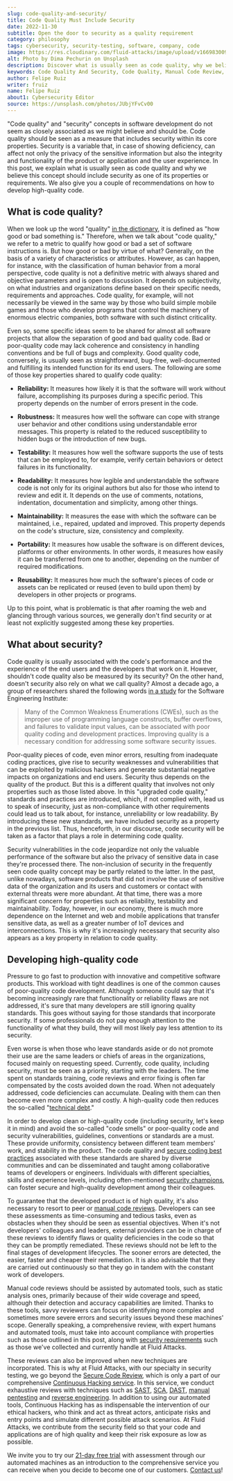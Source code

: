 ```yaml
---
slug: code-quality-and-security/
title: Code Quality Must Include Security
date: 2022-11-30
subtitle: Open the door to security as a quality requirement
category: philosophy
tags: cybersecurity, security-testing, software, company, code
image: https://res.cloudinary.com/fluid-attacks/image/upload/v1669830093/blog/code-quality-and-security/cover_code_quality_security.webp
alt: Photo by Dima Pechurin on Unsplash
description: Discover what is usually seen as code quality, why we believe this concept should include security and some recommendations to develop high-quality code.
keywords: Code Quality And Security, Code Quality, Manual Code Review, Automated Code Review, Secure Code Review, Standards, Requirements, Ethical Hacking, Pentesting
author: Felipe Ruiz
writer: fruiz
name: Felipe Ruiz
about1: Cybersecurity Editor
source: https://unsplash.com/photos/JUbjYFvCv00
---
```


"Code quality" and "security" concepts in software development
do not seem as closely associated
as we might believe and should be.
Code quality should be seen as a measure
that includes security within its core properties.
Security is a variable that,
in case of showing deficiency,
can affect not only the privacy of the sensitive information
but also the integrity and functionality of the product or application
and the user experience.
In this post,
we explain what is usually seen as code quality
and why we believe this concept should include security
as one of its properties or requirements.
We also give you a couple of recommendations
on how to develop high-quality code.

## What is code quality?

When we look up the word "quality" [in the dictionary](https://www.oxfordlearnersdictionaries.com/us/definition/english/quality_1?q=quality),
it is defined as "how good or bad something is."
Therefore,
when we talk about "code quality,"
we refer to a metric
to qualify how good or bad a set of software instructions is.
But how good or bad by virtue of what?
Generally,
on the basis of a variety of characteristics or attributes.
However,
as can happen,
for instance,
with the classification of human behavior from a moral perspective,
code quality is not a definitive metric
with always shared and objective parameters
and is open to discussion.
It depends on subjectivity,
on what industries and organizations define
based on their specific needs,
requirements and approaches.
Code quality,
for example,
will not necessarily be viewed in the same way
by those who build simple mobile games
and those who develop programs
that control the machinery of enormous electric companies,
both software with such distinct criticality.

Even so,
some specific ideas seem to be shared
for almost all software projects
that allow the separation of good and bad quality code.
Bad or poor-quality code may lack coherence
and consistency in handling conventions
and be full of bugs and complexity.
Good quality code,
conversely,
is usually seen as straightforward,
bug-free,
well-documented and fulfilling its intended function
for its end users.
The following are some of those key properties shared
to qualify code quality:

- **Reliability:**
  It measures how likely it is
  that the software will work without failure,
  accomplishing its purposes during a specific period.
  This property depends on the number of errors
  present in the code.

- **Robustness:**
  It measures how well the software can cope with strange user behavior
  and other conditions
  using understandable error messages.
  This property is related to the reduced susceptibility to hidden bugs
  or the introduction of new bugs.

- **Testability:**
  It measures how well the software supports the use of tests
  that can be employed to,
  for example,
  verify certain behaviors
  or detect failures in its functionality.

- **Readability:**
  It measures how legible and understandable the software code is
  not only for its original authors
  but also for those who intend to review and edit it.
  It depends on the use of comments,
  notations, indentation, documentation and simplicity,
  among other things.

- **Maintainability:**
  It measures the ease with which the software can be maintained,
  i.e., repaired, updated and improved.
  This property depends on the code's structure,
  size, consistency and complexity.

- **Portability:**
  It measures how usable the software is on different devices,
  platforms or other environments.
  In other words,
  it measures how easily it can be transferred from one to another,
  depending on the number of required modifications.

- **Reusability:**
  It measures how much the software's pieces of code or assets
  can be replicated or reused
  (even to build upon them)
  by developers in other projects or programs.

Up to this point,
what is problematic is that after roaming the web
and glancing through various sources,
we generally don't find security
or at least not explicitly suggested
among these key properties.

## What about security?

Code quality is usually associated with the code's performance
and the experience of the end users
and the developers that work on it.
However,
shouldn't code quality also be measured by its security?
On the other hand,
doesn't security also rely on what we call quality?
Almost a decade ago,
a group of researchers shared the following words
[in a study](https://resources.sei.cmu.edu/asset_files/TechnicalNote/2014_004_001_428597.pdf)
for the Software Engineering Institute:

> Many of the Common Weakness Enumerations (CWEs),
> such as the improper use of programming language constructs,
> buffer overflows,
> and failures to validate input values,
> can be associated with poor quality coding
> and development practices.
> Improving quality is a necessary condition
> for addressing some software security issues.

Poor-quality pieces of code,
even minor errors,
resulting from inadequate coding practices,
give rise to security weaknesses and vulnerabilities
that can be exploited by malicious hackers
and generate substantial negative impacts on organizations and end users.
Security thus depends on the quality of the product.
But this is a different quality
that involves not only properties such as those listed above.
In this "upgraded code quality,"
standards and practices are introduced,
which,
if not complied with,
lead us to speak of insecurity,
just as non-compliance with other requirements
could lead us to talk about,
for instance,
unreliability or low readability.
By introducing these new standards,
we have included security as a property in the previous list.
Thus,
henceforth,
in our discourse,
code security will be taken as a factor
that plays a role in determining code quality.

Security vulnerabilities in the code jeopardize
not only the valuable performance of the software
but also the privacy of sensitive data
in case they're processed there.
The non-inclusion of security in the frequently seen code quality concept
may be partly related to the latter.
In the past,
unlike nowadays,
software products that did not involve the use of sensitive data
of the organization and its users and customers
or contact with external threats
were more abundant.
At that time,
there was a more significant concern for properties
such as reliability, testability and maintainability.
Today,
however,
in our economy,
there is much more dependence on the Internet
and web and mobile applications that transfer sensitive data,
as well as a greater number of IoT devices and interconnections.
This is why it's increasingly necessary that
security also appears as a key property
in relation to code quality.

<cta-banner
  buttontxt="Read more"
  link="/solutions/secure-code-review/"
  title="Get started with Fluid Attacks' Secure Code Review solution right now"
/>

## Developing high-quality code

Pressure to go fast to production
with innovative and competitive software products.
This workload with tight deadlines is one of the common causes
of poor-quality code development.
Although someone could say that
it's becoming increasingly rare that
functionality or reliability flaws are not addressed,
it's sure that many developers are still ignoring quality standards.
This goes without saying for those standards that incorporate security.
If some professionals do not pay enough attention
to the functionality of what they build,
they will most likely pay less attention to its security.

Even worse is when those who leave standards aside
or do not promote their use
are the same leaders or chiefs of areas in the organizations,
focused mainly on requesting speed.
Currently,
code quality,
including security,
must be seen as a priority,
starting with the leaders.
The time spent on standards training,
code reviews and error fixing is often far compensated
by the costs avoided down the road.
When not adequately addressed,
code deficiencies can accumulate.
Dealing with them can then become even more complex and costly.
A high-quality code then reduces the so-called "[technical debt](https://en.wikipedia.org/wiki/Technical_debt)."

In order to develop clean or high-quality code
(including security, let's keep it in mind)
and avoid the so-called "code smells"
or poor-quality code and security vulnerabilities,
guidelines, conventions or standards are a must.
These provide uniformity,
consistency between different team members' work,
and stability in the product.
The code quality and [secure coding best practices](../secure-coding-practices/)
associated with these standards
are shared by diverse communities
and can be disseminated and taught among collaborative teams
of developers or engineers.
Individuals with different specialties,
skills and experience levels,
including often-mentioned [security champions](../secdevops-security-champions/),
can foster secure and high-quality development among their colleagues.

To guarantee that the developed product is of high quality,
it's also necessary to resort to peer or [manual code reviews](../manual-code-review/).
Developers can see these assessments
as time-consuming and tedious tasks,
even as obstacles when they should be seen as essential objectives.
When it's not developers' colleagues and leaders,
external providers can be in charge of these reviews
to identify flaws or quality deficiencies in the code
so that they can be promptly remediated.
These reviews should not be left to the final stages
of development lifecycles.
The sooner errors are detected,
the easier, faster and cheaper their remediation.
It is also advisable that
they are carried out continuously
so that they go in tandem with the constant work of developers.

Manual code reviews should be assisted by automated tools,
such as static analysis ones,
primarily because of their wide coverage and speed,
although their detection and accuracy capabilities are limited.
Thanks to these tools,
savvy reviewers can focus on identifying more complex
and sometimes more severe errors
and security issues beyond these machines' scope.
Generally speaking,
a comprehensive review,
with expert humans and automated tools,
must take into account compliance with properties
such as those outlined in this post,
along with [security requirements](https://docs.fluidattacks.com/criteria/requirements/)
such as those we've collected and currently handle at Fluid Attacks.

These reviews can also be improved
when new techniques are incorporated.
This is why at Fluid Attacks,
with our specialty in security testing,
we go beyond the [Secure Code Review](../../solutions/secure-code-review/),
which is only a part of our comprehensive [Continuous Hacking service](../../services/continuous-hacking/).
In this service,
we conduct exhaustive reviews with techniques
such as [SAST](../../product/sast/),
[SCA](../../product/sca/),
[DAST](../../product/dast/),
[manual pentesting](../../solutions/penetration-testing/)
and [reverse engineering](../../product/re/).
In addition to using our automated tools,
Continuous Hacking has as indispensable
the intervention of our ethical hackers,
who think and act as threat actors,
anticipate risks and entry points
and simulate different possible attack scenarios.
At Fluid Attacks,
we contribute from the security field
so that your code and applications are of high quality
and keep their risk exposure as low as possible.

We invite you to try our [21-day free trial](../../free-trial/)
with assessment through our automated machines
as an introduction to the comprehensive service you can receive
when you decide to become one of our customers.
[Contact us](../../contact-us/)!
